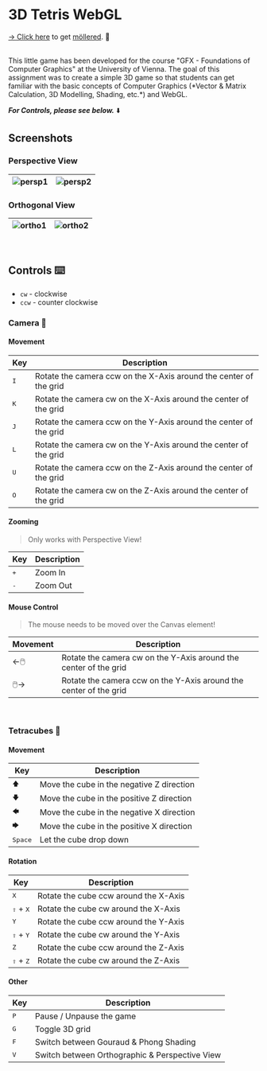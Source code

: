 # 3D Tetris WebGL
[-> Click here](https://github.com/PKlempe/Web-3D-Tetris/archive/refs/heads/main.zip) to get [möllered](https://www.urbandictionary.com/define.php?term=m%C3%B6llered). 🤡

<br/>
This little game has been developed for the course "GFX - Foundations of Computer Graphics" at the University of Vienna. The goal of this assignment was to create a simple 3D game so that students can get familiar with the basic concepts of Computer Graphics (*Vector & Matrix Calculation, 3D Modelling, Shading, etc.*) and WebGL.

**_For Controls, please see below._** ⬇️


## Screenshots
### Perspective View
| ![persp1](https://user-images.githubusercontent.com/49726903/129208972-fb42ec57-4f7a-4fc3-892d-99b17e6394df.png) | ![persp2](https://user-images.githubusercontent.com/49726903/129209027-a5962992-2015-4ac3-b16c-e6d7dcf3d48a.png) |
|---------------------------------------------------------------------------------------|:-------------------------------------------------------------------------------------:|

### Orthogonal View
| ![ortho1](https://user-images.githubusercontent.com/49726903/129208766-9456f488-fac2-40c2-80f4-19639a8a454b.png) | ![ortho2](https://user-images.githubusercontent.com/49726903/129208923-1d162941-5c73-4d96-8878-808045afafc5.png) |
|---------------------------------------------------------------------------------------|:-------------------------------------------------------------------------------------:|
<br/>


## Controls ⌨️
* `cw` - clockwise
* `ccw` - counter clockwise

### Camera 🎥
#### Movement
| Key              | Description                               |
|------------------|-------------------------------------------|
|   <kbd>I</kbd>   | Rotate the camera ccw on the X-Axis around the center of the grid |
|   <kbd>K</kbd>   | Rotate the camera cw on the X-Axis around the center of the grid |
|   <kbd>J</kbd>   | Rotate the camera ccw on the Y-Axis around the center of the grid |
|   <kbd>L</kbd>   | Rotate the camera cw on the Y-Axis around the center of the grid |
|   <kbd>U</kbd>   | Rotate the camera ccw on the Z-Axis around the center of the grid |
|   <kbd>O</kbd>   | Rotate the camera cw on the Z-Axis around the center of the grid |

#### Zooming
> Only works with Perspective View!

| Key              | Description                               |
|------------------|-------------------------------------------|
|   <kbd>+</kbd>   | Zoom In                                   |
|   <kbd>-</kbd>   | Zoom Out                                  |

#### Mouse Control
> The mouse needs to be moved over the Canvas element!

| Movement              | Description                               |
|------------------|-------------------------------------------|
|   ←🖱️   | Rotate the camera cw on the Y-Axis around the center of the grid |
|   🖱️→   | Rotate the camera ccw on the Y-Axis around the center of the grid |
<br/>


### Tetracubes 🧊
#### Movement
| Key              | Description                               |
|------------------|-------------------------------------------|
|   <kbd>🡅</kbd>   | Move the cube in the negative Z direction |
|   <kbd>🡇</kbd>   | Move the cube in the positive Z direction |
|   <kbd>🡄</kbd>   | Move the cube in the negative X direction |
|   <kbd>🡆</kbd>   | Move the cube in the positive X direction |
| <kbd>Space</kbd> | Let the cube drop down                    |

#### Rotation
| Key                           | Description                           	|
|-------------------------------|---------------------------------------	|
| <kbd>X</kbd>                  | Rotate the cube ccw around the X-Axis 	|
| <kbd>⇧</kbd> + <kbd>X</kbd> 	| Rotate the cube cw around the X-Axis  	|
| <kbd>Y</kbd>                  | Rotate the cube ccw around the Y-Axis 	|
| <kbd>⇧</kbd> + <kbd>Y</kbd>  	| Rotate the cube cw around the Y-Axis  	|
| <kbd>Z</kbd>                  | Rotate the cube ccw around the Z-Axis 	|
| <kbd>⇧</kbd> + <kbd>Z</kbd> 	| Rotate the cube cw around the Z-Axis  	|
#### Other
| Key                           | Description                           	|
|-------------------------------|---------------------------------------	|
| <kbd>P</kbd>                  | Pause / Unpause the game                |
| <kbd>G</kbd>                  | Toggle 3D grid                         	|
| <kbd>F</kbd>                  | Switch between Gouraud & Phong Shading  |
| <kbd>V</kbd>                  | Switch between Orthographic & Perspective View  |
